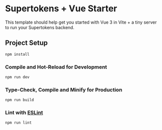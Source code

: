 # Supertokens + Vue Starter

This template should help get you started with Vue 3 in Vite + a tiny server to run your Supertokens backend.

## Project Setup

```sh
npm install
```

### Compile and Hot-Reload for Development

```sh
npm run dev
```

### Type-Check, Compile and Minify for Production

```sh
npm run build
```

### Lint with [ESLint](https://eslint.org/)

```sh
npm run lint
```
